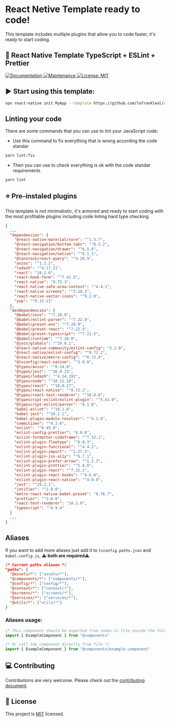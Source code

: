 # React Netive Template ready to code!

This template includes multiple plugins that allow you to code faster, it's ready to start coding.

## :space_invader: React Native Template TypeScript + ESLint + Prettier

<p>
  <!-- <a href="https://github.com/react-native-community/react-native-template-typescript/actions/workflows/npm-publish.yml">
    <img alt="Build Status" src="https://github.com/react-native-community/react-native-template-typescript/actions/workflows/npm-publish.yml/badge.svg" />
  </a> -->
  <a href="https://github.com/react-native-community/react-native-template-typescript#readme">
    <img alt="Documentation" src="https://img.shields.io/badge/documentation-yes-brightgreen.svg" />
  </a>
  <a href="https://github.com/react-native-community/react-native-template-typescript/graphs/commit-activity">
    <img alt="Maintenance" src="https://img.shields.io/badge/Maintained%3F-yes-green.svg" />
  </a>
  <a href="https://github.com/react-native-community/react-native-template-typescript/blob/master/LICENSE">
    <img alt="License: MIT" src="https://img.shields.io/badge/License-MIT-yellow.svg" />
  </a>
</p>

## :arrow_forward: Start using this template:

```sh
npx react-native init MyApp --template https://github.com/lefrankleal/react-native-template.git
```

## Linting your code

There are some commands that you can use to lint your JavaScript code:

- Use this command to fix everything that is wrong according the code standar
```sh
yarn lint:fix
```
- Then you can use to check everything is ok with the code standar requirements
```sh
yarn lint
```

## :star: Pre-instaled plugins
This template is not minimalistic, it's armored and ready to start coding with the most profitable plugins including code linting hard type checking.
```json
{
  ...
  "dependencies": {
    "@react-native-material/core": "^1.3.7",
    "@react-navigation/bottom-tabs": "^6.5.2",
    "@react-navigation/drawer": "^6.5.6",
    "@react-navigation/native": "^6.1.1",
    "@tanstack/react-query": "^4.20.9",
    "axios": "^1.2.2",
    "lodash": "^4.17.21",
    "react": "18.2.0",
    "react-hook-form": "^7.41.5",
    "react-native": "0.72.3",
    "react-native-safe-area-context": "^4.4.1",
    "react-native-screens": "^3.18.2",
    "react-native-vector-icons": "^9.2.0",
    "yup": "^0.32.11"
  },
  "devDependencies": {
    "@babel/core": "^7.20.0",
    "@babel/eslint-parser": "^7.22.9",
    "@babel/preset-env": "^7.20.0",
    "@babel/preset-react": "^7.22.5",
    "@babel/preset-typescript": "^7.22.5",
    "@babel/runtime": "^7.20.0",
    "@jest/globals": "^29.6.1",
    "@react-native-community/eslint-config": "3.2.0",
    "@react-native/eslint-config": "^0.72.2",
    "@react-native/metro-config": "^0.72.9",
    "@tsconfig/react-native": "^3.0.0",
    "@types/axios": "^0.14.0",
    "@types/jest": "^26.0.23",
    "@types/lodash": "^4.14.191",
    "@types/node": "^18.11.18",
    "@types/react": "^18.0.27",
    "@types/react-native": "^0.72.2",
    "@types/react-test-renderer": "^18.0.0",
    "@typescript-eslint/eslint-plugin": "^5.61.0",
    "@typescript-eslint/parser": "6.1.0",
    "babel-eslint": "^10.1.0",
    "babel-jest": "^29.2.1",
    "babel-plugin-module-resolver": "^4.1.0",
    "commitizen": "^4.3.0",
    "eslint": "^8.45.0",
    "eslint-config-prettier": "8.8.0",
    "eslint-formatter-codeframe": "^7.32.1",
    "eslint-plugin-flowtype": "^8.0.3",
    "eslint-plugin-functional": "^4.4.1",
    "eslint-plugin-import": "^2.27.5",
    "eslint-plugin-jsx-a11y": "^6.7.1",
    "eslint-plugin-prefer-arrow": "^1.2.3",
    "eslint-plugin-prettier": "^5.0.0",
    "eslint-plugin-react": "^7.32.1",
    "eslint-plugin-react-hooks": "^4.6.0",
    "eslint-plugin-react-native": "^4.0.0",
    "jest": "^29.2.1",
    "jetifier": "^2.0.0",
    "metro-react-native-babel-preset": "0.76.7",
    "prettier": "^3.0.0",
    "react-test-renderer": "18.2.0",
    "typescript": "^4.9.4"
  }
  ...
}
```

## Aliases

If you want to add more aliases just add it to `tsconfig.paths.json` and `babel.config.js`, :warning: **both are required**:warning:.

```json
/* Current paths aliases */
"paths": {
  "@assets/*": ["assets/*"],
  "@components/*": ["components/*"],
  "@config/*": ["config/*"],
  "@context/*": ["context/*"],
  "@screens/*": ["screens/*"],
  "@services/*": ["services/*"],
  "@utils/*": ["utils/*"]
}
```

### Aliases usage:

```js
/* This component should be exported from index.ts file inside the folder src/components */
import { ExampleComponent } from "@components"

/* Or call the component directly from file */
import { ExampleComponent } from "@components/example-component"
```

## :computer: Contributing

Contributions are very welcome. Please check out the [contributing document](CONTRIBUTING.md).

## :bookmark: License

This project is [MIT](LICENSE) licensed.